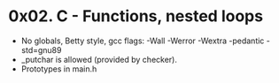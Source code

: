 # 0x02. C - Functions, nested loops

- No globals, Betty style, gcc flags: -Wall -Werror -Wextra -pedantic -std=gnu89
- _putchar is allowed (provided by checker).
- Prototypes in main.h
